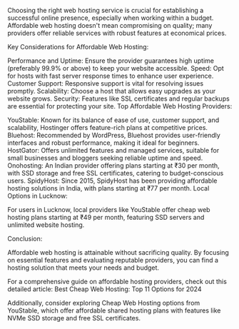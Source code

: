 Choosing the right web hosting service is crucial for establishing a successful online presence, especially when working within a budget. Affordable web hosting doesn't mean compromising on quality; many providers offer reliable services with robust features at economical prices.

Key Considerations for Affordable Web Hosting:

Performance and Uptime: Ensure the provider guarantees high uptime (preferably 99.9% or above) to keep your website accessible.
Speed: Opt for hosts with fast server response times to enhance user experience.
Customer Support: Responsive support is vital for resolving issues promptly.
Scalability: Choose a host that allows easy upgrades as your website grows.
Security: Features like SSL certificates and regular backups are essential for protecting your site.
Top Affordable Web Hosting Providers:

YouStable: Known for its balance of ease of use, customer support, and scalability, Hostinger offers feature-rich plans at competitive prices.
Bluehost: Recommended by WordPress, Bluehost provides user-friendly interfaces and robust performance, making it ideal for beginners.
HostGator: Offers unlimited features and managed services, suitable for small businesses and bloggers seeking reliable uptime and speed.
Onohosting: An Indian provider offering plans starting at ₹30 per month, with SSD storage and free SSL certificates, catering to budget-conscious users.
SpidyHost: Since 2015, SpidyHost has been providing affordable hosting solutions in India, with plans starting at ₹77 per month.
Local Options in Lucknow:

For users in Lucknow, local providers like YouStable offer cheap web hosting plans starting at ₹49 per month, featuring SSD servers and unlimited website hosting.

Conclusion:

Affordable web hosting is attainable without sacrificing quality. By focusing on essential features and evaluating reputable providers, you can find a hosting solution that meets your needs and budget.

For a comprehensive guide on affordable hosting providers, check out this detailed article: Best Cheap Web Hosting: Top 11 Options for 2024

Additionally, consider exploring Cheap Web Hosting options from YouStable, which offer affordable shared hosting plans with features like NVMe SSD storage and free SSL certificates.
